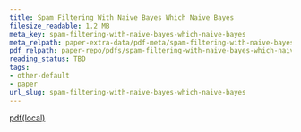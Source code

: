 ```yaml
---
title: Spam Filtering With Naive Bayes Which Naive Bayes
filesize_readable: 1.2 MB
meta_key: spam-filtering-with-naive-bayes-which-naive-bayes
meta_relpath: paper-extra-data/pdf-meta/spam-filtering-with-naive-bayes-which-naive-bayes.yaml
pdf_relpath: paper-repo/pdfs/spam-filtering-with-naive-bayes-which-naive-bayes.pdf
reading_status: TBD
tags:
- other-default
- paper
url_slug: spam-filtering-with-naive-bayes-which-naive-bayes
---
```


[pdf(local)](../../paper-repo/pdfs/spam-filtering-with-naive-bayes-which-naive-bayes.pdf)

